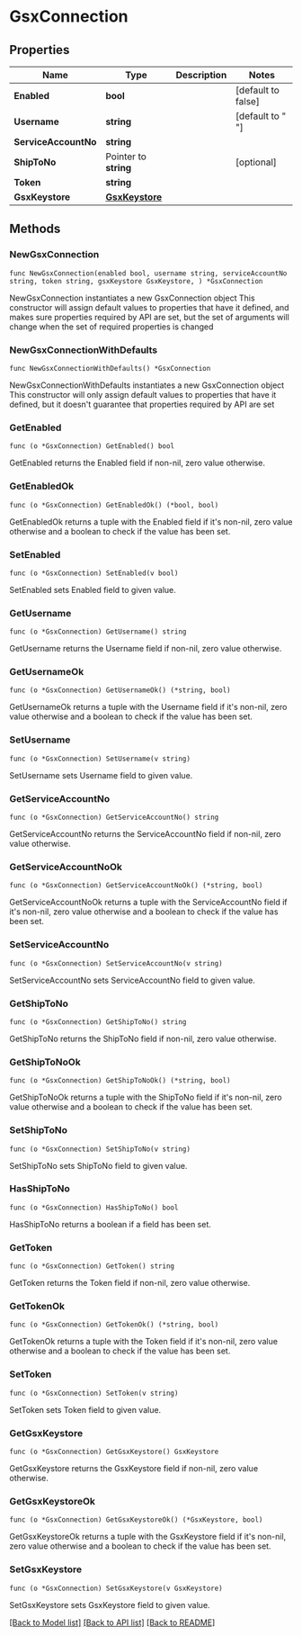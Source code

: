 # GsxConnection

## Properties

Name | Type | Description | Notes
------------ | ------------- | ------------- | -------------
**Enabled** | **bool** |  | [default to false]
**Username** | **string** |  | [default to " "]
**ServiceAccountNo** | **string** |  | 
**ShipToNo** | Pointer to **string** |  | [optional] 
**Token** | **string** |  | 
**GsxKeystore** | [**GsxKeystore**](GsxKeystore.md) |  | 

## Methods

### NewGsxConnection

`func NewGsxConnection(enabled bool, username string, serviceAccountNo string, token string, gsxKeystore GsxKeystore, ) *GsxConnection`

NewGsxConnection instantiates a new GsxConnection object
This constructor will assign default values to properties that have it defined,
and makes sure properties required by API are set, but the set of arguments
will change when the set of required properties is changed

### NewGsxConnectionWithDefaults

`func NewGsxConnectionWithDefaults() *GsxConnection`

NewGsxConnectionWithDefaults instantiates a new GsxConnection object
This constructor will only assign default values to properties that have it defined,
but it doesn't guarantee that properties required by API are set

### GetEnabled

`func (o *GsxConnection) GetEnabled() bool`

GetEnabled returns the Enabled field if non-nil, zero value otherwise.

### GetEnabledOk

`func (o *GsxConnection) GetEnabledOk() (*bool, bool)`

GetEnabledOk returns a tuple with the Enabled field if it's non-nil, zero value otherwise
and a boolean to check if the value has been set.

### SetEnabled

`func (o *GsxConnection) SetEnabled(v bool)`

SetEnabled sets Enabled field to given value.


### GetUsername

`func (o *GsxConnection) GetUsername() string`

GetUsername returns the Username field if non-nil, zero value otherwise.

### GetUsernameOk

`func (o *GsxConnection) GetUsernameOk() (*string, bool)`

GetUsernameOk returns a tuple with the Username field if it's non-nil, zero value otherwise
and a boolean to check if the value has been set.

### SetUsername

`func (o *GsxConnection) SetUsername(v string)`

SetUsername sets Username field to given value.


### GetServiceAccountNo

`func (o *GsxConnection) GetServiceAccountNo() string`

GetServiceAccountNo returns the ServiceAccountNo field if non-nil, zero value otherwise.

### GetServiceAccountNoOk

`func (o *GsxConnection) GetServiceAccountNoOk() (*string, bool)`

GetServiceAccountNoOk returns a tuple with the ServiceAccountNo field if it's non-nil, zero value otherwise
and a boolean to check if the value has been set.

### SetServiceAccountNo

`func (o *GsxConnection) SetServiceAccountNo(v string)`

SetServiceAccountNo sets ServiceAccountNo field to given value.


### GetShipToNo

`func (o *GsxConnection) GetShipToNo() string`

GetShipToNo returns the ShipToNo field if non-nil, zero value otherwise.

### GetShipToNoOk

`func (o *GsxConnection) GetShipToNoOk() (*string, bool)`

GetShipToNoOk returns a tuple with the ShipToNo field if it's non-nil, zero value otherwise
and a boolean to check if the value has been set.

### SetShipToNo

`func (o *GsxConnection) SetShipToNo(v string)`

SetShipToNo sets ShipToNo field to given value.

### HasShipToNo

`func (o *GsxConnection) HasShipToNo() bool`

HasShipToNo returns a boolean if a field has been set.

### GetToken

`func (o *GsxConnection) GetToken() string`

GetToken returns the Token field if non-nil, zero value otherwise.

### GetTokenOk

`func (o *GsxConnection) GetTokenOk() (*string, bool)`

GetTokenOk returns a tuple with the Token field if it's non-nil, zero value otherwise
and a boolean to check if the value has been set.

### SetToken

`func (o *GsxConnection) SetToken(v string)`

SetToken sets Token field to given value.


### GetGsxKeystore

`func (o *GsxConnection) GetGsxKeystore() GsxKeystore`

GetGsxKeystore returns the GsxKeystore field if non-nil, zero value otherwise.

### GetGsxKeystoreOk

`func (o *GsxConnection) GetGsxKeystoreOk() (*GsxKeystore, bool)`

GetGsxKeystoreOk returns a tuple with the GsxKeystore field if it's non-nil, zero value otherwise
and a boolean to check if the value has been set.

### SetGsxKeystore

`func (o *GsxConnection) SetGsxKeystore(v GsxKeystore)`

SetGsxKeystore sets GsxKeystore field to given value.



[[Back to Model list]](../README.md#documentation-for-models) [[Back to API list]](../README.md#documentation-for-api-endpoints) [[Back to README]](../README.md)


